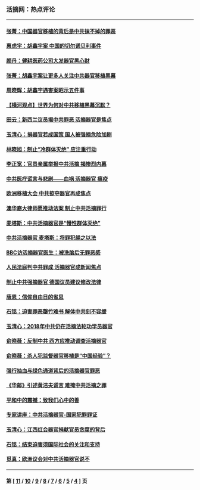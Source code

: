 ### 活摘网：热点评论
---
#### [张菁：中国器官移植的背后是中共抹不掉的罪恶](../../pages/nf5879/n13974977.md?05200430) 
#### [惠虎宇：胡鑫宇案 中国的切尔诺贝利事件](../../pages/nf5879/n13942916.md?05200430) 
#### [颜丹：健耕医药公司大发器官黑心财](../../pages/nf5879/n13940134.md?05200430) 
#### [张菁：胡鑫宇案让更多人关注中共器官移植黑幕](../../pages/nf5879/n13929073.md?05200430) 
#### [周晓辉：胡鑫宇遇害案昭示五件事](../../pages/nf5879/n13921870.md?05200430) 
#### [【横河观点】世界为何对中共移植黑幕沉默？](../../pages/nf5879/n13244249.md?05200430) 
#### [田云：新西兰议员揭中共罪恶 活摘器官是焦点](../../pages/nf5879/n13070629.md?05200430) 
#### [玉清心：捐器官若成国策 国人被强摘危险加剧](../../pages/nf5879/n12802713.md?05200430) 
#### [林晓旭：制止“冷群体灭绝” 应注重行动](../../pages/nf5879/n12779736.md?05200430) 
#### [李正宽：官员亲属举报中共活摘 揭惨烈内幕](../../pages/nf5879/n12684490.md?05200430) 
#### [中共医疗谎言与悲剧——血祸 活摘器官 瘟疫](../../pages/nf5879/n12372103.md?05200430) 
#### [欧洲移植大会 中共掠夺器官再成焦点](../../pages/nf5879/n11538883.md?05200430) 
#### [澳华裔大律师愿推动法案 制止中共活摘罪行](../../pages/nf5879/n11377039.md?05200430) 
#### [麦塔斯：中共活摘器官是“慢性群体灭绝”](../../pages/nf5879/n11350529.md?05200430) 
#### [中共活摘器官 麦塔斯：将罪犯绳之以法](../../pages/nf5879/n11347973.md?05200430) 
#### [BBC访活摘器官医生：被洗脑后无罪恶感](../../pages/nf5879/n11335935.md?05200430) 
#### [人民法庭判中共罪成 活摘器官成新闻焦点](../../pages/nf5879/n11331578.md?05200430) 
#### [制止中共强摘器官 德国议员建议修改法律](../../pages/nf5879/n11249451.md?05200430) 
#### [唐恩：信仰自由日的省思](../../pages/nf5879/n11003525.md?05200430) 
#### [石铭：迫害罪恶罄竹难书  解体中共刻不容缓](../../pages/nf5879/n10942855.md?05200430) 
#### [玉清心：2018年中共仍在活摘法轮功学员器官](../../pages/nf5879/n10914646.md?05200430) 
#### [俞晓薇：反制中共 西方应推动调查活摘器官](../../pages/nf5879/n10794671.md?05200430) 
#### [俞晓薇：杀人犯监督器官移植是“中国经验”？](../../pages/nf5879/n10466427.md?05200430) 
#### [强行抽血与绿色通道背后的活摘器官罪恶](../../pages/nf5879/n10004708.md?05200430) 
#### [《华邮》引述黄洁夫谎言 难掩中共活摘之罪](../../pages/nf5879/n9642309.md?05200430) 
#### [平和中的震撼：致我们心中的善](../../pages/nf5879/n9021123.md?05200430) 
#### [专家讲座：中共活摘器官-国家犯罪罪证](../../pages/nf5879/n8828153.md?05200430) 
#### [玉清心：江西红会器官捐献官员贪腐的背后](../../pages/nf5879/n8522122.md?05200430) 
#### [石铭：结束迫害须国际社会的关注和支持](../../pages/nf5879/n8443497.md?05200430) 
#### [觅真：欧洲议会对中共活摘器官说不](../../pages/nf5879/n8337486.md?05200430) 

---
#### 第 [ [11](./11.md?05200430) / [10](./10.md?05200430) / [9](./9.md?05200430) / [8](./8.md?05200430) / [7](./7.md?05200430) / [6](./6.md?05200430) / [5](./5.md?05200430) / [4](./4.md?05200430) ] 页

